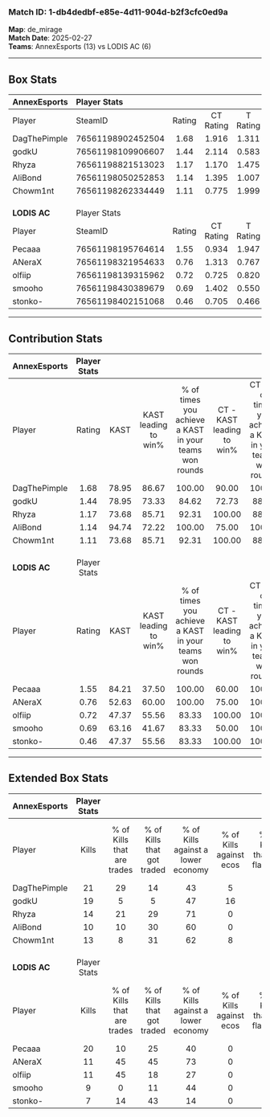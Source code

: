 ### Match ID: 1-db4dedbf-e85e-4d11-904d-b2f3cfc0ed9a  
**Map**: de_mirage  
**Match Date**: 2025-02-27  
**Teams**: AnnexEsports (13) vs LODIS AC (6)  

---  

## Box Stats  

| **AnnexEsports** | Player Stats      |        |           |          |       |       |       |         |        |      |     |
| :- | :- | :-: | :-: | :-: | :-: | :-: | :-: | :-: | :-: | :-: | :-: |
| Player           | SteamID           | Rating | CT Rating | T Rating | KAST  |  ADR  | Kills | Assists | Deaths | K/D  | HS% |
| DagThePimple     | 76561198902452504 |  1.68  |   1.916   |  1.311   | 78.95 | 105.9 |  21   |    6    |   10   | 2.10 | 47  |
| godkU            | 76561198109906607 |  1.44  |   2.114   |  0.583   | 78.95 | 91.0  |  19   |    7    |   14   | 1.36 | 26  |
| Rhyza            | 76561198821513023 |  1.17  |   1.170   |  1.475   | 73.68 | 76.4  |  14   |    5    |   12   | 1.17 | 42  |
| AliBond          | 76561198050252853 |  1.14  |   1.395   |  1.007   | 94.74 | 59.9  |  10   |    4    |   10   | 1.00 | 60  |
| Chowm1nt         | 76561198262334449 |  1.11  |   0.775   |  1.999   | 73.68 | 80.0  |  13   |    6    |   13   | 1.00 | 61  |
|                  |                   |        |           |          |       |       |       |         |        |      |     |
|                  |                   |        |           |          |       |       |       |         |        |      |     |
|                  |                   |        |           |          |       |       |       |         |        |      |     |
| **LODIS AC**     | Player Stats      |        |           |          |       |       |       |         |        |      |     |
| Player           | SteamID           | Rating | CT Rating | T Rating | KAST  |  ADR  | Kills | Assists | Deaths | K/D  | HS% |
| Pecaaa           | 76561198195764614 |  1.55  |   0.934   |  1.947   | 84.21 | 108.5 |  20   |    1    |   14   | 1.43 | 75  |
| ANeraX           | 76561198321954633 |  0.76  |   1.313   |  0.767   | 52.63 | 79.8  |  11   |    6    |   17   | 0.65 | 90  |
| olfiip           | 76561198139315962 |  0.72  |   0.725   |  0.820   | 47.37 | 67.5  |  11   |    4    |   15   | 0.73 | 63  |
| smooho           | 76561198430389679 |  0.69  |   1.402   |  0.550   | 63.16 | 61.0  |   9   |    3    |   16   | 0.56 | 55  |
| stonko-          | 76561198402151068 |  0.46  |   0.705   |  0.466   | 47.37 | 55.2  |   7   |    2    |   16   | 0.44 | 57  |
---  

## Contribution Stats  

| **AnnexEsports** | Player Stats |       |                      |                                                        |                           |                                                             |                          |                                                            |
| :- | :-: | :-: | :-: | :-: | :-: | :-: | :-: | :-: |
| Player           |    Rating    | KAST  | KAST leading to win% | % of times you achieve a KAST in your teams won rounds | CT - KAST leading to win% | CT - % of times you achieve a KAST in your teams won rounds | T - KAST leading to win% | T - % of times you achieve a KAST in your teams won rounds |
| DagThePimple     |     1.68     | 78.95 |        86.67         |                         100.00                         |           90.00           |                           100.00                            |          80.00           |                           100.00                           |
| godkU            |     1.44     | 78.95 |        73.33         |                         84.62                          |           72.73           |                            88.89                            |          75.00           |                           75.00                            |
| Rhyza            |     1.17     | 73.68 |        85.71         |                         92.31                          |          100.00           |                            88.89                            |          66.67           |                           100.00                           |
| AliBond          |     1.14     | 94.74 |        72.22         |                         100.00                         |           75.00           |                           100.00                            |          66.67           |                           100.00                           |
| Chowm1nt         |     1.11     | 73.68 |        85.71         |                         92.31                          |          100.00           |                            88.89                            |          66.67           |                           100.00                           |
|                  |              |       |                      |                                                        |                           |                                                             |                          |                                                            |
|                  |              |       |                      |                                                        |                           |                                                             |                          |                                                            |
|                  |              |       |                      |                                                        |                           |                                                             |                          |                                                            |
| **LODIS AC**     | Player Stats |       |                      |                                                        |                           |                                                             |                          |                                                            |
| Player           |    Rating    | KAST  | KAST leading to win% | % of times you achieve a KAST in your teams won rounds | CT - KAST leading to win% | CT - % of times you achieve a KAST in your teams won rounds | T - KAST leading to win% | T - % of times you achieve a KAST in your teams won rounds |
| Pecaaa           |     1.55     | 84.21 |        37.50         |                         100.00                         |           60.00           |                           100.00                            |          27.27           |                           100.00                           |
| ANeraX           |     0.76     | 52.63 |        60.00         |                         100.00                         |           75.00           |                           100.00                            |          50.00           |                           100.00                           |
| olfiip           |     0.72     | 47.37 |        55.56         |                         83.33                          |          100.00           |                           100.00                            |          33.33           |                           66.67                            |
| smooho           |     0.69     | 63.16 |        41.67         |                         83.33                          |           50.00           |                           100.00                            |          33.33           |                           66.67                            |
| stonko-          |     0.46     | 47.37 |        55.56         |                         83.33                          |          100.00           |                           100.00                            |          33.33           |                           66.67                            |
---  

## Extended Box Stats  

| **AnnexEsports** | Player Stats |                            |                            |                                    |                         |                              |                                 |        |                             |                                     |                          |                               |                            |
| :- | :-: | :-: | :-: | :-: | :-: | :-: | :-: | :-: | :-: | :-: | :-: | :-: | :-: |
| Player           |    Kills     | % of Kills that are trades | % of Kills that got traded | % of Kills against a lower economy | % of Kills against ecos | % of Kills that are flawless | % of Kills that are close duels | Deaths | % of Deaths that get traded | % of Deaths against a lower economy | % of Deaths against ecos | % of Deaths that are flawless | % of Deaths that are close |
| DagThePimple     |      21      |             29             |             14             |                 43                 |            5            |              71              |                0                |   10   |              0              |                 30                  |            0             |              60               |             0              |
| godkU            |      19      |             5              |             5              |                 47                 |           16            |              68              |                5                |   14   |             29              |                 43                  |            0             |              64               |             0              |
| Rhyza            |      14      |             21             |             29             |                 71                 |            0            |              64              |                0                |   12   |             33              |                 33                  |            0             |              58               |             8              |
| AliBond          |      10      |             10             |             30             |                 60                 |            0            |              60              |               20                |   10   |             40              |                 40                  |            0             |              50               |             0              |
| Chowm1nt         |      13      |             8              |             31             |                 62                 |            8            |              77              |                8                |   13   |             31              |                 38                  |            0             |              46               |             15             |
|                  |              |                            |                            |                                    |                         |                              |                                 |        |                             |                                     |                          |                               |                            |
|                  |              |                            |                            |                                    |                         |                              |                                 |        |                             |                                     |                          |                               |                            |
|                  |              |                            |                            |                                    |                         |                              |                                 |        |                             |                                     |                          |                               |                            |
| **LODIS AC**     | Player Stats |                            |                            |                                    |                         |                              |                                 |        |                             |                                     |                          |                               |                            |
| Player           |    Kills     | % of Kills that are trades | % of Kills that got traded | % of Kills against a lower economy | % of Kills against ecos | % of Kills that are flawless | % of Kills that are close duels | Deaths | % of Deaths that get traded | % of Deaths against a lower economy | % of Deaths against ecos | % of Deaths that are flawless | % of Deaths that are close |
| Pecaaa           |      20      |             10             |             25             |                 40                 |            0            |              55              |                5                |   14   |              7              |                 29                  |            0             |              79               |             0              |
| ANeraX           |      11      |             45             |             45             |                 73                 |            0            |              64              |               18                |   17   |             24              |                 29                  |            0             |              76               |             0              |
| olfiip           |      11      |             45             |             18             |                 27                 |            0            |              64              |                0                |   15   |             13              |                 33                  |            0             |              80               |             0              |
| smooho           |      9       |             0              |             11             |                 44                 |            0            |              67              |                0                |   16   |             31              |                 31                  |            0             |              50               |             13             |
| stonko-          |      7       |             14             |             43             |                 14                 |            0            |              43              |                0                |   16   |             19              |                 25                  |            0             |              63               |             13             |
